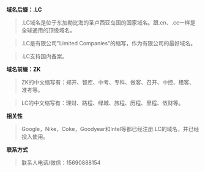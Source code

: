 **域名后缀：.LC**


>.LC域名是位于东加勒比海的圣卢西亚岛国的国家域名。跟.cn、.cc一样是全球通用的顶级域名。


>.LC是有限公司"Limited Companies"的缩写，作为有限公司的最好域名。

>.LC支持国内备案。

**域名前缀：ZK**

>ZK的中文缩写有：郑开、智库、中考、专科、做客、召开、中控、租客、准考等。

>LC的中文缩写有：理财、路程、绿城、旅程、历程、里程、敛财等。

**相关性**
>Google，Nike，Coke，Goodyear和Intel等都已经注册.LC的域名，并已经投入使用。

**联系方式**
> 联系人电话/微信：15690888154
